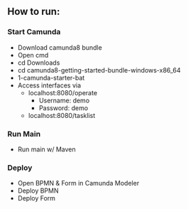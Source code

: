## How to run:

### Start Camunda
- Download camunda8 bundle
- Open cmd
- cd Downloads
- cd camunda8-getting-started-bundle-windows-x86_64
- 1-camunda-starter-bat
- Access interfaces via
  - localhost:8080/operate
    - Username: demo
    - Password: demo
  - localhost:8080/tasklist

### Run Main
- Run main w/ Maven

### Deploy
- Open BPMN & Form in Camunda Modeler
- Deploy BPMN
- Deploy Form